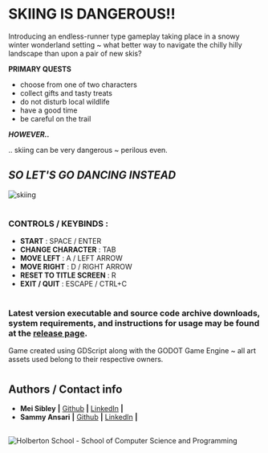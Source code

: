 # SKIING IS DANGEROUS!!
  Introducing an endless-runner type gameplay taking place in a snowy winter wonderland setting ~ what better way to navigate the chilly hilly landscape than upon a pair of new skis?  
    
  **PRIMARY QUESTS**  
  *  choose from one of two characters
  *  collect gifts and tasty treats
  *  do not disturb local wildlife
  *  have a good time
  *  be careful on the trail
    
***HOWEVER..***  
    
.. skiing can be very dangerous ~ perilous even.  
        
## *SO LET'S GO DANCING INSTEAD*
![skiing](https://github.com/O-01/skiing-is-dangerous/assets/122712385/7005680c-ad72-4905-bf0c-8071e12989fc)
  
  #    
  ### CONTROLS / KEYBINDS :
  - **START** : SPACE / ENTER
  - **CHANGE CHARACTER** : TAB
  - **MOVE LEFT** : A / LEFT ARROW
  - **MOVE RIGHT** : D / RIGHT ARROW
  - **RESET TO TITLE SCREEN** : R
  - **EXIT / QUIT** : ESCAPE / CTRL+C
#
### Latest version executable and source code archive downloads, system requirements, and instructions for usage may be found at the [release page](https://github.com/O-01/skiing-is-dangerous/releases/tag/v0.0.1-mvp).
Game created using GDScript along with the GODOT Game Engine ~ all art assets used belong to their respective owners.
#
## Authors / Contact info
* **Mei Sibley** **|** [Github](https://github.com/meisibley) **|** [LinkedIn](https://www.linkedin.com/in/mei-sibley-147639277) **|**
* **Sammy Ansari** **|** [Github](https://github.com/O-01) **|** [LinkedIn](https://linkedin.com/in/sam-ansari-579553287) **|**
##
![Holberton School - School of Computer Science and Programming](https://uploads-ssl.webflow.com/6105315644a26f77912a1ada/63eea844ae4e3022154e2878_Holberton.png)
##
